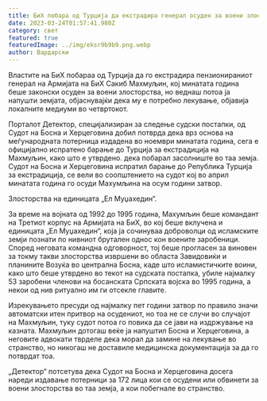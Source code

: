 ```yaml
---
title: БиХ побара од Турција да екстрадира генерал осуден за воени злосторства
date: 2023-03-24T01:57:41.980Z
category: свет
featured: true
featuredImage: ../img/eksr9b9b9.png.webp
author: Вардарски
---
```


Властите на БиХ побараа од Турција да го екстрадира пензионираниот генерал на Армијата на БиХ Сакиб Махмуљин, кој минатата година беше законски осуден за воени злосторства, но веднаш потоа ја напушти земјата, објаснувајќи дека му е потребно лекување, објавија локалните медиуми во четвртокот.

Порталот Детектор, специјализиран за следење судски постапки, од Судот на Босна и Херцеговина добил потврда дека врз основа на меѓународната потерница издадена во ноември минатата година, сега е официјално испратено барање до Турција за екстрадиција на Махмуљин, како што е утврдено. дека побарал засолниште во таа земја. Судот на Босна и Херцеговина испратил барање до Република Турција за екстрадиција, се вели во соопштението на судот кој во април минатата година го осуди Махумљина на осум години затвор.

Злосторства на единицата „Ел Муџахедин“.

За време на војната од 1992 до 1995 година, Махумљин беше командант на Третиот корпус на Армијата на БиХ, во кој беше вклучена и единицата „Ел Муџахедин“, која ја сочинуваа доброволци од исламските земји познати по нивниот брутален однос кон воените заробеници. Според неговата командна одговорност, тој беше прогласен за виновен за токму такви злосторства извршени во областа Завидовиќи и планините Возуќа во централна Босна, каде што исламистичките воини, како што беше утврдено во текот на судската постапка, убиле најмалку 53 заробени членови на босанската Српската војска во 1995 година, а некои од нив ритуално им ги отсекле главите.

Изрекувањето пресуди од најмалку пет години затвор по правило значи автоматски итен притвор на осудениот, но тоа не се случи во случајот на Махмуљин, туку судот потоа го повика да се јави на издржување на казната. Махмуљин дотогаш веќе ја напуштил Босна и Херцеговина, а неговите адвокати тврделе дека морал да замине на лекување во странство, но никогаш не доставиле медицинска документација за да го потврдат тоа.

„Детектор“ потсетува дека Судот на Босна и Херцеговина досега нареди издавање потерници за 172 лица кои се осудени или обвинети за воени злосторства во таа земја, а кои побегнале во странство.
